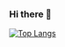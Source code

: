 ### Hi there 👋

[![Top Langs](https://github-readme-stats.vercel.app/api/top-langs/?username=realersy&layout=compact)](https://github.com/realersy/github-readme-stats)
